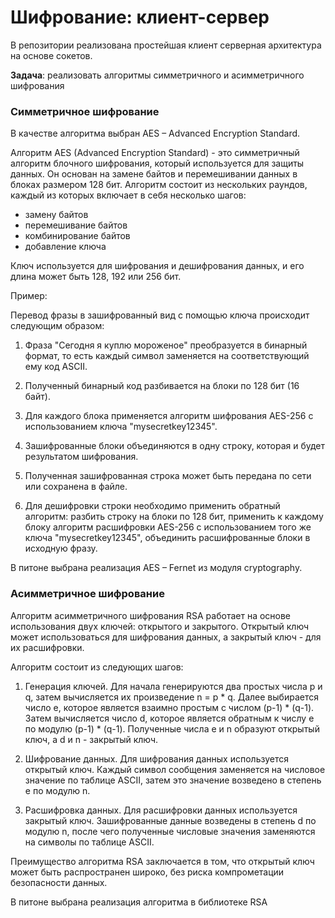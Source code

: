 # Шифрование: клиент-сервер

В репозитории реализована простейшая клиент серверная архитектура на основе сокетов.

**Задача**: реализовать алгоритмы симметричного и асимметричного шифрования

### Симметричное шифрование
В качестве алгоритма выбран AES – Advanced Encryption Standard. 

Алгоритм AES (Advanced Encryption Standard) - это симметричный алгоритм блочного шифрования, 
который используется для защиты данных. Он основан на замене байтов и перемешивании данных в блоках размером 128 бит.
Алгоритм состоит из нескольких раундов, каждый из которых включает в себя несколько шагов: 
- замену байтов
- перемешивание байтов
- комбинирование байтов
- добавление ключа
 
Ключ используется для шифрования и дешифрования данных, и его длина может быть 128, 192 или 256 бит. 

Пример:

Перевод фразы в зашифрованный вид с помощью ключа происходит следующим образом:

1. Фраза "Сегодня я куплю мороженое" преобразуется в бинарный формат, то есть каждый символ заменяется на соответствующий ему код ASCII.

2. Полученный бинарный код разбивается на блоки по 128 бит (16 байт).

3. Для каждого блока применяется алгоритм шифрования AES-256 с использованием ключа "mysecretkey12345".

4. Зашифрованные блоки объединяются в одну строку, которая и будет результатом шифрования.

5. Полученная зашифрованная строка может быть передана по сети или сохранена в файле.

6. Для дешифровки строки необходимо применить обратный алгоритм: разбить строку на блоки по 128 бит, применить к каждому блоку алгоритм расшифровки AES-256 с использованием того же ключа "mysecretkey12345", объединить расшифрованные блоки в исходную фразу.

В питоне выбрана реализация AES – Fernet из модуля cryptography.

### Асимметричное шифрование
Алгоритм асимметричного шифрования RSA работает на основе использования двух ключей: открытого и закрытого. Открытый ключ может использоваться для шифрования данных, а закрытый ключ - для их расшифровки. 

Алгоритм состоит из следующих шагов:

1. Генерация ключей. Для начала генерируются два простых числа p и q, затем вычисляется их произведение n = p * q. Далее
выбирается число e, которое является взаимно простым с числом (p-1) * (q-1). Затем вычисляется число d, которое является обратным к числу e по модулю (p-1) * (q-1). Полученные числа e и n образуют открытый ключ, а d и n - закрытый ключ.

2. Шифрование данных. Для шифрования данных используется открытый ключ. Каждый символ сообщения заменяется на числовое значение по таблице ASCII, затем это значение возведено в степень e по модулю n.

3. Расшифровка данных. Для расшифровки данных используется закрытый ключ. Зашифрованные данные возведены в степень d по модулю n, после чего полученные числовые значения заменяются на символы по таблице ASCII.

Преимущество алгоритма RSA заключается в том, что открытый ключ может быть распространен широко, без риска компрометации 
безопасности данных.

В питоне выбрана реализация алгоритма в библиотеке RSA